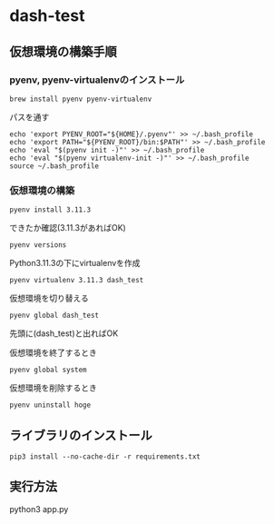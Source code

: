 # dash-test

## 仮想環境の構築手順
### pyenv, pyenv-virtualenvのインストール
```
brew install pyenv pyenv-virtualenv
```
パスを通す
```
echo 'export PYENV_ROOT="${HOME}/.pyenv"' >> ~/.bash_profile
echo 'export PATH="${PYENV_ROOT}/bin:$PATH"' >> ~/.bash_profile
echo 'eval "$(pyenv init -)"' >> ~/.bash_profile
echo 'eval "$(pyenv virtualenv-init -)"' >> ~/.bash_profile
source ~/.bash_profile
```

### 仮想環境の構築
```
pyenv install 3.11.3
```
できたか確認(3.11.3があればOK)
```
pyenv versions
```
Python3.11.3の下にvirtualenvを作成
```
pyenv virtualenv 3.11.3 dash_test
```
仮想環境を切り替える
```
pyenv global dash_test
```
先頭に(dash_test)と出ればOK

仮想環境を終了するとき
```
pyenv global system
```

仮想環境を削除するとき
```
pyenv uninstall hoge
```

## ライブラリのインストール
```
pip3 install --no-cache-dir -r requirements.txt
```

## 実行方法
python3 app.py
